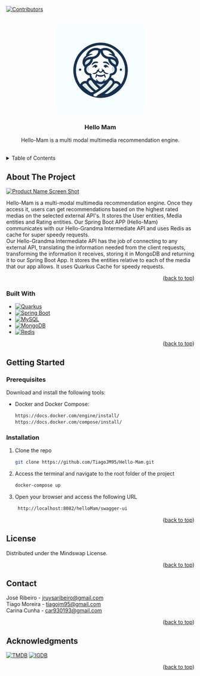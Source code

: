 <!-- Improved compatibility of back to top link: See: https://github.com/othneildrew/Best-README-Template/pull/73 -->
<a name="readme-top"></a>
<!--
*** Thanks for checking out the Best-README-Template. If you have a suggestion
*** that would make this better, please fork the repo and create a pull request
*** or simply open an issue with the tag "enhancement".
*** Don't forget to give the project a star!
*** Thanks again! Now go create something AMAZING! :D
-->



<!-- PROJECT SHIELDS -->
<!--
*** I'm using markdown "reference style" links for readability.
*** Reference links are enclosed in brackets [ ] instead of parentheses ( ).
*** See the bottom of this document for the declaration of the reference variables
*** for contributors-url, forks-url, etc. This is an optional, concise syntax you may use.
*** https://www.markdownguide.org/basic-syntax/#reference-style-links
-->
[![Contributors][contributors-shield]][contributors-url]


<!-- PROJECT LOGO -->
<br />
<div align="center">
  <a href="https://github.com/TiagoJM95/Hello-Mam">
    <img src="images/logo.png" alt="Logo" width="240" height="240">
  </a>

<h3 align="center">Hello Mam</h3>

  <p align="center">
    Hello-Mam is a multi modal multimedia recommendation engine.
    <br />
</div> 
<br />



<!-- TABLE OF CONTENTS -->
<details>
  <summary>Table of Contents</summary>
  <ol>
    <li>
      <a href="#about-the-project">About The Project</a>
      <ul>
        <li><a href="#built-with">Built With</a></li>
      </ul>
    </li>
    <li>
      <a href="#getting-started">Getting Started</a>
      <ul>
        <li><a href="#prerequisites">Prerequisites</a></li>
        <li><a href="#installation">Installation</a></li>
      </ul>
    </li>
    <li><a href="#usage">Usage</a></li>
    <li><a href="#roadmap">Roadmap</a></li>
    <li><a href="#contributing">Contributing</a></li>
    <li><a href="#license">License</a></li>
    <li><a href="#contact">Contact</a></li>
    <li><a href="#acknowledgments">Acknowledgments</a></li>
  </ol>
</details>



<!-- ABOUT THE PROJECT -->
## About The Project

[![Product Name Screen Shot][product-screenshot]](https://example.com)

Hello-Mam is a multi-modal multimedia recommendation engine. Once they access it, users can get recommendations based on the highest rated medias on the selected external API's. It stores the User entities, Media entities and Rating entities.
Our Spring Boot APP (Hello-Mam) communicates with our Hello-Grandma Intermediate API and uses Redis as cache for super speedy requests.<br />
Our Hello-Grandma Intermediate API has the job of connecting to any external API, translating the information needed from the client requests, transforming the information it receives, storing it in MongoDB and returning it to our Spring Boot App. It stores the entities relative to each of the media that our app allows. It uses Quarkus Cache for speedy requests.

<p align="right">(<a href="#readme-top">back to top</a>)</p>



### Built With

* [![Quarkus](https://img.shields.io/badge/Quarkus-4691A3?style=for-the-badge&logo=quarkus&logoColor=white)](https://quarkus.io/)
* [![Spring Boot](https://img.shields.io/badge/Spring_Boot-6DB33F?style=for-the-badge&logo=spring&logoColor=white)](https://spring.io/projects/spring-boot)
* [![MySQL](https://img.shields.io/badge/MySQL-4479A1?style=for-the-badge&logo=mysql&logoColor=white)](https://www.mysql.com/)
* [![MongoDB](https://img.shields.io/badge/MongoDB-47A248?style=for-the-badge&logo=mongodb&logoColor=white)](https://www.mongodb.com/)
* [![Redis](https://img.shields.io/badge/Redis-DC382D?style=for-the-badge&logo=redis&logoColor=white)](https://redis.io/)
<p align="right">(<a href="#readme-top">back to top</a>)</p>



<!-- GETTING STARTED -->
## Getting Started

### Prerequisites

Download and install the following tools:
* Docker and Docker Compose:
  ```sh
  https://docs.docker.com/engine/install/
  https://docs.docker.com/compose/install/
  ```

### Installation

1. Clone the repo
   ```sh
   git clone https://github.com/TiagoJM95/Hello-Mam.git
   ```
3. Access the terminal and navigate to the root folder of the project
   ```sh
   docker-compose up
   ```
4. Open your browser and access the following URL
   ```sh
    http://localhost:8082/helloMam/swagger-ui
    ```

<p align="right">(<a href="#readme-top">back to top</a>)</p>



<!-- LICENSE -->
## License

Distributed under the Mindswap License.

<p align="right">(<a href="#readme-top">back to top</a>)</p>



<!-- CONTACT -->
## Contact

José Ribeiro - jruysaribeiro@gmail.com </br>
Tiago Moreira - tiagojm95@gmail.com </br>
Carina Cunha - car930193@gmail.com

<p align="right">(<a href="#readme-top">back to top</a>)</p>



<!-- ACKNOWLEDGMENTS -->
## Acknowledgments

[![TMDB](https://img.shields.io/badge/TMDB-01D277?style=for-the-badge&logo=themoviedatabase&logoColor=white)](https://www.themoviedb.org/)
[![IGDB](https://img.shields.io/badge/IGDB-3498DB?style=for-the-badge&logo=thegamesdb&logoColor=white)](https://www.igdb.com/)

<p align="right">(<a href="#readme-top">back to top</a>)</p>



<!-- MARKDOWN LINKS & IMAGES -->
<!-- https://www.markdownguide.org/basic-syntax/#reference-style-links -->
[contributors-shield]: https://img.shields.io/github/contributors/github_username/repo_name.svg?style=for-the-badge
[contributors-url]: https://github.com/TiagoJM95/Hello-Mam/graphs/contributors
[product-screenshot]: images/screenshot.png